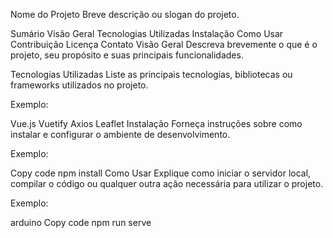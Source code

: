 Nome do Projeto
Breve descrição ou slogan do projeto.

Sumário
Visão Geral
Tecnologias Utilizadas
Instalação
Como Usar
Contribuição
Licença
Contato
Visão Geral
Descreva brevemente o que é o projeto, seu propósito e suas principais funcionalidades.

Tecnologias Utilizadas
Liste as principais tecnologias, bibliotecas ou frameworks utilizados no projeto.

Exemplo:

Vue.js
Vuetify
Axios
Leaflet
Instalação
Forneça instruções sobre como instalar e configurar o ambiente de desenvolvimento.

Exemplo:

Copy code
npm install
Como Usar
Explique como iniciar o servidor local, compilar o código ou qualquer outra ação necessária para utilizar o projeto.

Exemplo:

arduino
Copy code
npm run serve
